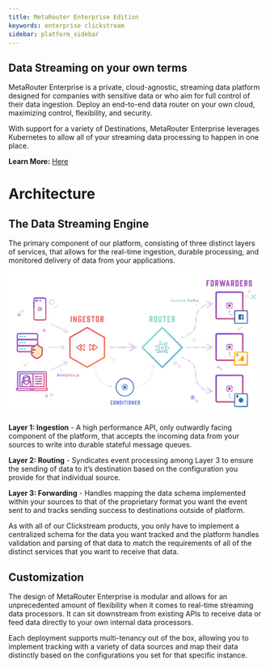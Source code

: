 ```yaml
---
title: MetaRouter Enterprise Edition
keywords: enterprise clickstream
sidebar: platform_sidebar
---
```


## Data Streaming on your own terms

MetaRouter Enterprise is a private, cloud-agnostic, streaming data platform designed for companies with sensitive data or who aim for full control of their data ingestion. Deploy an end-to-end data router on your own cloud, maximizing control, flexibility, and security.

With support for a variety of Destinations, MetaRouter Enterprise leverages Kubernetes to allow all of your streaming data processing to happen in one place.

**Learn More:** [Here](https://www.metarouter.io/#about)

# Architecture

## The Data Streaming Engine

The primary component of our platform, consisting of three distinct layers of services, that allows for the real-time ingestion, durable processing, and monitored delivery of data from your applications. 

[![MetaRouter Overview](/images/platform_overview.png)](/images/platform_overview.png)

**Layer 1: Ingestion** - A high performance API, only outwardly facing component of the platform, that accepts the incoming data from your sources to write into durable stateful message queues. 

**Layer 2: Routing** - Syndicates event processing among Layer 3 to ensure the sending of data to it’s destination based on the configuration you provide for that individual source.

**Layer 3: Forwarding** - Handles mapping the data schema implemented within your sources to that of the proprietary format you want the event sent to and tracks sending success to destinations outside of platform.

As with all of our Clickstream products, you only have to implement a centralized schema for the data you want tracked and the platform handles validation and parsing of that data to match the requirements of all of the distinct services that you want to receive that data.

## Customization

The design of MetaRouter Enterprise is modular and allows for an unprecedented amount of flexibility when it comes to real-time streaming data processors. It can sit downstream from existing APIs to receive data or feed data directly to your own internal data processors. 

Each deployment supports multi-tenancy out of the box, allowing you to implement tracking with a variety of data sources and map their data distinctly based on the configurations you set for that specific instance. 
